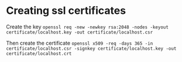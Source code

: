 # Creating ssl certificates
Create the key
```openssl req -new -newkey rsa:2048 -nodes -keyout certificate/localhost.key -out certificate/localhost.csr```

Then create the certificate
```openssl x509 -req -days 365 -in certificate/localhost.csr -signkey certificate/localhost.key -out certificate/localhost.crt```